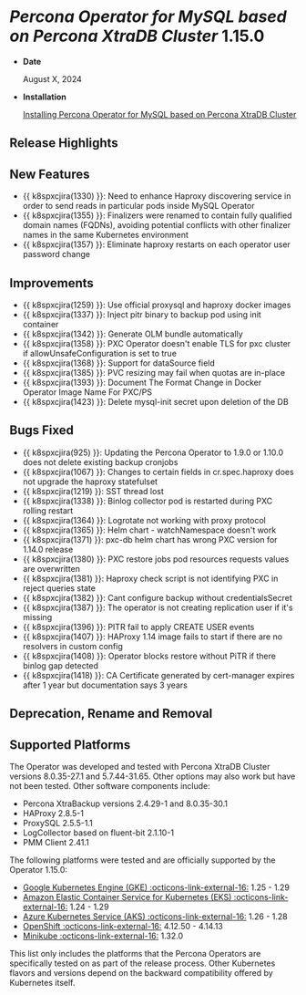 # *Percona Operator for MySQL based on Percona XtraDB Cluster* 1.15.0

* **Date**

   August X, 2024

* **Installation**

   [Installing Percona Operator for MySQL based on Percona XtraDB Cluster](../System-Requirements.md#installation-guidelines)

## Release Highlights


## New Features 

* {{ k8spxcjira(1330) }}: Need to enhance Haproxy discovering service in order to send reads in particular pods inside MySQL Operator
* {{ k8spxcjira(1355) }}: Finalizers were renamed to contain fully qualified domain names (FQDNs), avoiding potential conflicts with other finalizer names in the same Kubernetes environment
* {{ k8spxcjira(1357) }}: Eliminate haproxy restarts on each operator user password change

## Improvements

* {{ k8spxcjira(1259) }}: Use official proxysql and haproxy docker images
* {{ k8spxcjira(1337) }}: Inject pitr binary to backup pod using init container
* {{ k8spxcjira(1342) }}: Generate OLM bundle automatically
* {{ k8spxcjira(1358) }}: PXC Operator doesn't enable TLS for pxc cluster if allowUnsafeConfiguration is set to true
* {{ k8spxcjira(1368) }}: Support for dataSource field
* {{ k8spxcjira(1385) }}: PVC resizing may fail when quotas are in-place
* {{ k8spxcjira(1393) }}: Document The Format Change in Docker Operator Image Name For PXC/PS
* {{ k8spxcjira(1423) }}: Delete mysql-init secret upon deletion of the DB

## Bugs Fixed

* {{ k8spxcjira(925) }}: Updating the Percona Operator to 1.9.0 or 1.10.0 does not delete existing backup cronjobs
* {{ k8spxcjira(1067) }}: Changes to certain fields in cr.spec.haproxy does not upgrade the haproxy statefulset
* {{ k8spxcjira(1219) }}: SST thread lost
* {{ k8spxcjira(1338) }}: Binlog collector pod is restarted during PXC rolling restart
* {{ k8spxcjira(1364) }}: Logrotate not working with proxy protocol
* {{ k8spxcjira(1365) }}: Helm chart - watchNamespace doesn't work
* {{ k8spxcjira(1371) }}: pxc-db helm chart has wrong PXC version for 1.14.0 release
* {{ k8spxcjira(1380) }}: PXC restore jobs pod resources requests values are overwritten
* {{ k8spxcjira(1381) }}: Haproxy check script is not identifying PXC in reject queries state
* {{ k8spxcjira(1382) }}: Cant configure backup without credentialsSecret
* {{ k8spxcjira(1387) }}: The operator is not creating replication user if it's missing
* {{ k8spxcjira(1396) }}: PITR fail to apply CREATE USER events
* {{ k8spxcjira(1407) }}: HAProxy 1.14 image fails to start if there are no resolvers in custom config
* {{ k8spxcjira(1408) }}: Operator blocks restore without PiTR if there binlog gap detected
* {{ k8spxcjira(1418) }}: CA Certificate generated by cert-manager expires after 1 year but documentation says 3 years

## Deprecation, Rename and Removal

## Supported Platforms

The Operator was developed and tested with Percona XtraDB Cluster versions 8.0.35-27.1 and 5.7.44-31.65. Other options may also work but have not been tested. Other software components include:

* Percona XtraBackup versions 2.4.29-1 and 8.0.35-30.1
* HAProxy 2.8.5-1
* ProxySQL 2.5.5-1.1
* LogCollector based on fluent-bit 2.1.10-1
* PMM Client 2.41.1

The following platforms were tested and are officially supported by the Operator
1.15.0:

* [Google Kubernetes Engine (GKE) :octicons-link-external-16:](https://cloud.google.com/kubernetes-engine) 1.25 - 1.29
* [Amazon Elastic Container Service for Kubernetes (EKS) :octicons-link-external-16:](https://aws.amazon.com) 1.24 - 1.29
* [Azure Kubernetes Service (AKS) :octicons-link-external-16:](https://azure.microsoft.com/en-us/services/kubernetes-service/) 1.26 - 1.28
* [OpenShift :octicons-link-external-16:](https://www.redhat.com/en/technologies/cloud-computing/openshift) 4.12.50 - 4.14.13
* [Minikube :octicons-link-external-16:](https://minikube.sigs.k8s.io/docs/) 1.32.0

This list only includes the platforms that the Percona Operators are specifically tested on as part of the release process. Other Kubernetes flavors and versions depend on the backward compatibility offered by Kubernetes itself.
